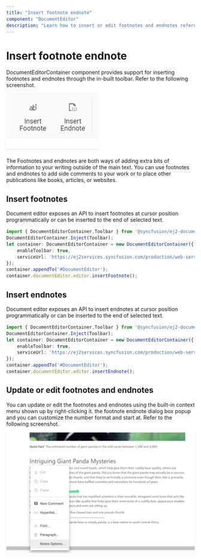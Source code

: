 ```yaml
---
title: "Insert footnote endnote"
component: "DocumentEditor"
description: "Learn how to insert or edit footnotes and endnotes references in JavaScript document editor."
---
```


# Insert footnote endnote

DocumentEditorContainer component provides support for inserting footnotes and endnotes through the in-built toolbar. Refer to the following screenshot.

![Insert footnote endnote](images/note-toolbar.jpg)

The Footnotes and endnotes are both ways of adding extra bits of information to your writing outside of the main text. You can use footnotes and endnotes to add side comments to your work or to place other publications like books, articles, or websites.

## Insert footnotes

Document editor exposes an API to insert footnotes at cursor position programmatically or can be inserted to the end of selected text.

```typescript
import { DocumentEditorContainer,Toolbar } from '@syncfusion/ej2-documenteditor';
DocumentEditorContainer.Inject(Toolbar);
let container: DocumentEditorContainer = new DocumentEditorContainer({
    enableToolbar: true,
    serviceUrl: 'https://ej2services.syncfusion.com/production/web-services/api/documenteditor/'
});
container.appendTo('#DocumentEditor');
container.documentEditor.editor.insertFootnote();
```

## Insert endnotes

Document editor exposes an API to insert endnotes at cursor position programmatically or can be inserted to the end of selected text.

```typescript
import { DocumentEditorContainer,Toolbar } from '@syncfusion/ej2-documenteditor';
DocumentEditorContainer.Inject(Toolbar);
let container: DocumentEditorContainer = new DocumentEditorContainer({
    enableToolbar: true,
    serviceUrl: 'https://ej2services.syncfusion.com/production/web-services/api/documenteditor/'
});
container.appendTo('#DocumentEditor');
container.documentEditor.editor.insertEndnote();
```

## Update or edit footnotes and endnotes

You can update or edit the footnotes and endnotes using the built-in context menu shown up by right-clicking it.
the footnote endnote dialog box popup and you can customize the number format and start at. Refer to the following screenshot.

![Update or edit footnotes and endnotes](images/notes-option.jpg)
